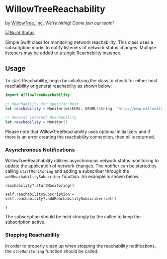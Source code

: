 # WillowTreeReachability
by [WillowTree, Inc.](http://www.willowtreeapps.com) *We're hiring! Come join our team!*

[![Build Status](https://travis-ci.org/willowtreeapps/WillowTreeReachability.svg?branch=master)](https://travis-ci.org/willowtreeapps/WillowTreeReachability?branch=master)

Simple Swift class for monitoring network reachability. This class uses a subscription model to notify listeners of network status changes. Multiple listeners may be added to a single Reachability instance.


## Usage

To start Reachability, begin by initializing the class to check for either host reachability or general reachability as shown below:

```swift
import WillowTreeReachability

// Reachability for specific host
let reachability = Monitor(withURL: NSURL(string: "http://www.willowtreeapps.com")!)

// General internet Reachability
let reachability = Monitor()
```

Please note that WillowTreeReachability uses optional initializers and if there is an error creating the reachability connection, then nil is returned.

### Asynchronous Notifications

WillowTreeReachability utilizes asynchronous network status monitoring to update the application of network changes. The notifier can be started by calling ```startMonitoring``` and adding a subscriber through the ```addReachabilitySubscriber``` function. An example is shown below.

```
reachability?.startMonitoring()

self.reachabilitySubscription = self.reachability?.addReachabilitySubscriber(self)

}
```

The subscription should be held strongly by the callee to keep the subscription active.

### Stopping Reachability

In order to properly clean up when stopping the reachability notifications, the ```stopMonitoring``` function should be called.
